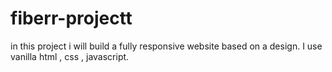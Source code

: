 # fiberr-projectt

in this project i will build a fully responsive website based on a design. I use vanilla html , css , javascript.

